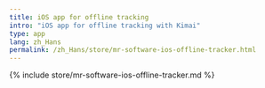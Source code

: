 ```yaml
---
title: iOS app for offline tracking
intro: "iOS app for offline tracking with Kimai"
type: app
lang: zh_Hans
permalink: /zh_Hans/store/mr-software-ios-offline-tracker.html
---
```


{% include store/mr-software-ios-offline-tracker.md %}
